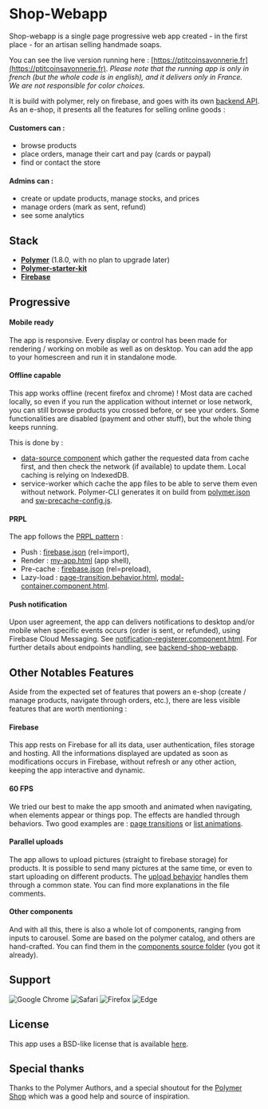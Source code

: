 # Shop-Webapp

Shop-webapp is a single page progressive web app created - in the first place - for an artisan selling handmade soaps.

You can see the live version running here : [https://ptitcoinsavonnerie.fr](https://ptitcoinsavonnerie.fr).
*Please note that the running app is only in french (but the whole code is in english), and it delivers only in France.*  
*We are not responsible for color choices.*

It is build with polymer, rely on firebase, and goes with its own [backend API](https://github.com/cursed-duo/backend-shop-webapp).
As an e-shop, it presents all the features for selling online goods :

#### Customers can :
- browse products
- place orders, manage their cart and pay (cards or paypal)
- find or contact the store

#### Admins can :
- create or update products, manage stocks, and prices
- manage orders (mark as sent, refund)
- see some analytics

## Stack

* [**Polymer**](https://www.polymer-project.org/1.0/) (1.8.0, with no plan to upgrade later)
* [**Polymer-starter-kit**](https://developers.google.com/web/tools/polymer-starter-kit/)
* [**Firebase**](https://firebase.google.com/)

## Progressive

#### Mobile ready

The app is responsive. Every display or control has been made for rendering / working on mobile as well as on desktop. You can add the app to your homescreen and run it in standalone mode.

#### Offline capable

This app works offline (recent firefox and chrome) ! Most data are cached locally, so even if you run the application without internet or lose network, you can still browse products you crossed before, or see your orders. Some functionalities are disabled (payment and other stuff), but the whole thing keeps running.

This is done by :
- [data-source component](https://github.com/cursed-duo/shop-webapp/blob/master/src/components/data-source.component.html) which gather the requested data from cache first, and then check the network (if available) to update them. Local caching is relying on IndexedDB.
- service-worker which cache the app files to be able to serve them even without network. Polymer-CLI generates it on build from [polymer.json](https://github.com/cursed-duo/shop-webapp/blob/master/polymer.json) and [sw-precache-config.js](https://github.com/cursed-duo/shop-webapp/blob/master/sw-precache-config.js).

#### PRPL

The app follows the [PRPL pattern](https://developers.google.com/web/fundamentals/performance/prpl-pattern/) :
- Push : [firebase.json](https://github.com/cursed-duo/shop-webapp/blob/master/firebase.json) (rel=import),
- Render : [my-app.html](https://github.com/cursed-duo/shop-webapp/blob/master/src/my-app.html) (app shell),
- Pre-cache : [firebase.json](https://github.com/cursed-duo/shop-webapp/blob/master/firebase.json) (rel=preload),
- Lazy-load : [page-transition.behavior.html](https://github.com/cursed-duo/shop-webapp/blob/master/src/behaviors/page-transition.behavior.html), [modal-container.component.html](https://github.com/cursed-duo/shop-webapp/blob/master/src/components/modal-container.component.html).

#### Push notification

Upon user agreement, the app can delivers notifications to desktop and/or mobile when specific events occurs (order is sent, or refunded), using Firebase Cloud Messaging. See [notification-registerer.component.html](https://github.com/cursed-duo/shop-webapp/blob/master/src/components/notification-registerer.component.html).
For further details about endpoints handling, see [backend-shop-webapp](https://github.com/cursed-duo/backend-shop-webapp).

## Other Notables Features

Aside from the expected set of features that powers an e-shop (create / manage products, navigate through orders, etc.), there are less visible features that are worth mentioning :

#### Firebase

This app rests on Firebase for all its data, user authentication, files storage and hosting. All the informations displayed are updated as soon as modifications occurs in Firebase, without refresh or any other action, keeping the app interactive and dynamic.

#### 60 FPS

We tried our best to make the app smooth and animated when navigating, when elements appear or things pop. The effects are handled through behaviors. Two good examples are : [page transitions](https://github.com/cursed-duo/shop-webapp/blob/master/src/behaviors/page-transition.behavior.html) or [list animations](https://github.com/cursed-duo/shop-webapp/blob/master/src/behaviors/list-animation.behavior.html).

#### Parallel uploads
The app allows to upload pictures (straight to firebase storage) for products. It is possible to send many pictures at the same time, or even to start uploading on different products. The [upload behavior](https://github.com/cursed-duo/shop-webapp/blob/master/src/behaviors/upload.behavior.html) handles them through a common state. You can find more explanations in the file comments.

#### Other components
And with all this, there is also a whole lot of components, ranging from inputs to carousel. Some are based on the polymer catalog, and others are hand-crafted. You can find them in the [components source folder](https://github.com/cursed-duo/shop-webapp/tree/master/src/components) (you got it already).

## Support

![Google Chrome][logo_chrome] ![Safari][logo_safari] ![Firefox][logo_firefox] ![Edge][logo_edge]

## License

This app uses a BSD-like license that is available [here](https://github.com/cursed-duo/shop-webapp/blob/master/license.txt).

## Special thanks

Thanks to the Polymer Authors, and a special shoutout for the [Polymer Shop](https://github.com/Polymer/shop) which was a good help and source of inspiration.

[logo_chrome]: https://firebasestorage.googleapis.com/v0/b/savon-1df9a.appspot.com/o/internal%2Fchrome_64x64.png?alt=media&token=e5fe8e0c-b136-46b1-9b94-0dc39c2d10c5 "Google chrome"
[logo_safari]: https://firebasestorage.googleapis.com/v0/b/savon-1df9a.appspot.com/o/internal%2Fsafari_64x64.png?alt=media&token=50839dd0-2fe2-4d41-be25-a44889d6a78f "Safari"
[logo_firefox]: https://firebasestorage.googleapis.com/v0/b/savon-1df9a.appspot.com/o/internal%2Ffirefox_64x64.png?alt=media&token=c2a20811-8257-404a-8b16-d1c19e7adf27 "Firefox"
[logo_edge]: https://firebasestorage.googleapis.com/v0/b/savon-1df9a.appspot.com/o/internal%2Fedge_64x64.png?alt=media&token=32c863a5-595a-4eab-9fa5-2382fc4d5a4b "Edge"
